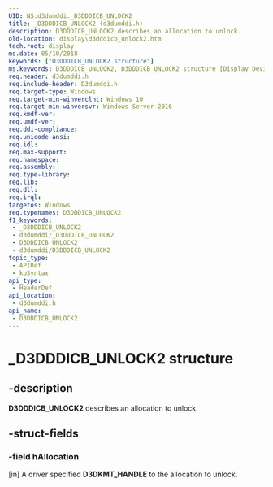 ```yaml
---
UID: NS:d3dumddi._D3DDDICB_UNLOCK2
title: _D3DDDICB_UNLOCK2 (d3dumddi.h)
description: D3DDDICB_UNLOCK2 describes an allocation to unlock.
old-location: display\d3dddicb_unlock2.htm
tech.root: display
ms.date: 05/10/2018
keywords: ["D3DDDICB_UNLOCK2 structure"]
ms.keywords: D3DDDICB_UNLOCK2, D3DDDICB_UNLOCK2 structure [Display Devices], _D3DDDICB_UNLOCK2, d3dumddi/D3DDDICB_UNLOCK2, display.d3dddicb_unlock2
req.header: d3dumddi.h
req.include-header: D3dumddi.h
req.target-type: Windows
req.target-min-winverclnt: Windows 10
req.target-min-winversvr: Windows Server 2016
req.kmdf-ver: 
req.umdf-ver: 
req.ddi-compliance: 
req.unicode-ansi: 
req.idl: 
req.max-support: 
req.namespace: 
req.assembly: 
req.type-library: 
req.lib: 
req.dll: 
req.irql: 
targetos: Windows
req.typenames: D3DDDICB_UNLOCK2
f1_keywords:
 - _D3DDDICB_UNLOCK2
 - d3dumddi/_D3DDDICB_UNLOCK2
 - D3DDDICB_UNLOCK2
 - d3dumddi/D3DDDICB_UNLOCK2
topic_type:
 - APIRef
 - kbSyntax
api_type:
 - HeaderDef
api_location:
 - d3dumddi.h
api_name:
 - D3DDDICB_UNLOCK2
---
```


# _D3DDDICB_UNLOCK2 structure


## -description

<b>D3DDDICB_UNLOCK2</b> describes an allocation to unlock.

## -struct-fields

### -field hAllocation

[in] A driver specified <b>D3DKMT_HANDLE</b> to the allocation to unlock.

